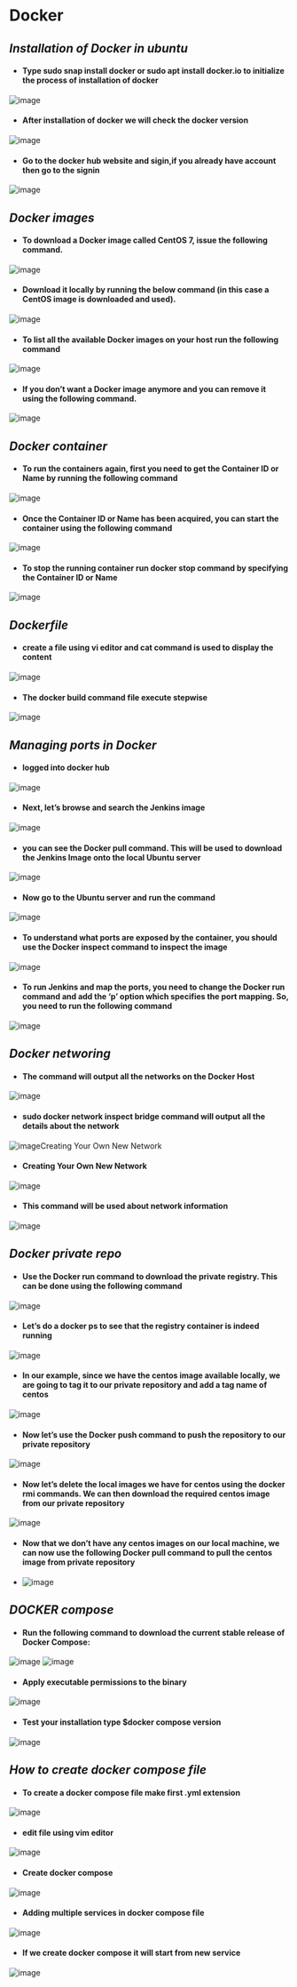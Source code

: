 # Docker
## *Installation of Docker in ubuntu* 
- #### Type sudo snap install docker or sudo apt  install docker.io to initialize the process of installation of docker
![image](https://user-images.githubusercontent.com/103019032/162897026-57266f2d-737e-474e-b9ec-301631786af0.png)
- #### After installation of docker we will check the docker version
![image](https://user-images.githubusercontent.com/103019032/162898133-43a8a34d-1aa0-4815-b95f-acc377eb0f83.png)
- #### Go to the docker hub website and sigin,if you already have account then go to the signin 
![image](https://user-images.githubusercontent.com/103019032/162900681-bf9668cd-342c-4330-b56e-a71cd3069b22.png)
## *Docker images*
- #### To download a Docker image called CentOS 7, issue the following command.
![image](https://user-images.githubusercontent.com/103019032/162905287-900e335e-6013-4a8a-9768-38bb8a54bbaa.png)
- #### Download it locally by running the below command (in this case a CentOS image is downloaded and used).
![image](https://user-images.githubusercontent.com/103019032/162906151-41f9c72a-d168-4ac5-8918-e3ed6109d863.png)
- #### To list all the available Docker images on your host run the following command
![image](https://user-images.githubusercontent.com/103019032/162906436-4cea1306-450b-4926-a1b7-7d8c6e572877.png)
- #### If you don’t want a Docker image anymore and you can remove it using the following command.
![image](https://user-images.githubusercontent.com/103019032/162906851-5df2fd3c-3b04-407b-ab3f-4087c4dc4b3e.png)
## *Docker container*
- #### To run the containers again, first you need to get the Container ID or Name by running the following command
![image](https://user-images.githubusercontent.com/103019032/162923344-9c50f4f4-cd63-49af-b702-3a950fa2e414.png)
- #### Once the Container ID or Name has been acquired, you can start the container using the following command
![image](https://user-images.githubusercontent.com/103019032/162924431-f16418c4-41c9-4527-acf3-b3a2c578700d.png)
- #### To stop the running container run docker stop command by specifying the Container ID or Name
![image](https://user-images.githubusercontent.com/103019032/162925471-716fcc8c-fac1-4a7a-b377-883c74e869ea.png)
## *Dockerfile*
- #### create a file using vi editor and cat command is used to display the content
![image](https://user-images.githubusercontent.com/103019032/162944315-f97ac60d-8502-42f8-bdd3-ad4ccfb2d978.png)
- #### The docker build command file execute stepwise
![image](https://user-images.githubusercontent.com/103019032/162945182-2dd55b07-ddd5-4366-8a15-5b3a722f5b84.png)
 ## *Managing ports in Docker*
 - #### logged into docker hub
 ![image](https://user-images.githubusercontent.com/103019032/162949345-35c334c0-5300-402b-8465-f2c2509a2e1a.png)
- #### Next, let’s browse and search the Jenkins image
![image](https://user-images.githubusercontent.com/103019032/162949916-c3334863-856d-44f9-9034-d9420b979645.png)
- #### you can see the Docker pull command. This will be used to download the Jenkins Image onto the local Ubuntu server
![image](https://user-images.githubusercontent.com/103019032/162951312-934965d9-19de-4c78-a92c-664d6e919b79.png)
- #### Now go to the Ubuntu server and run the command
![image](https://user-images.githubusercontent.com/103019032/162951647-8f0fe9c9-1ca5-4435-8236-8d5601b81aa2.png)
- #### To understand what ports are exposed by the container, you should use the Docker inspect command to inspect the image
![image](https://user-images.githubusercontent.com/103019032/162952088-500b10b0-6747-4166-a4af-d28933218c93.png)
- #### To run Jenkins and map the ports, you need to change the Docker run command and add the ‘p’ option which specifies the port mapping. So, you need to run the following command
![image](https://user-images.githubusercontent.com/103019032/162956898-b6abee4d-644a-4adc-8ede-56a8a0b34bca.png)
## *Docker networing*
- #### The command will output all the networks on the Docker Host
![image](https://user-images.githubusercontent.com/103019032/162958677-06354691-ffa5-4b5a-bac2-21ffc6c0005f.png)
- #### sudo docker network inspect bridge command will output all the details about the network
![image](https://user-images.githubusercontent.com/103019032/162959221-4e1f167b-d7a0-4b85-89a8-86a0cc11f37b.png)Creating Your Own New Network
- #### Creating Your Own New Network
![image](https://user-images.githubusercontent.com/103019032/162960182-0180aa97-f836-438e-8d94-bfb06d0aec8a.png)
- #### This command will be used about network information
![image](https://user-images.githubusercontent.com/103019032/162960531-f4e71e1f-d47e-47de-89f8-f524b0434b59.png)
## *Docker private repo*
- #### Use the Docker run command to download the private registry. This can be done using the following command
![image](https://user-images.githubusercontent.com/103019032/163169614-2eb4b082-1844-4714-81d4-da2237e61928.png)
- #### Let’s do a docker ps to see that the registry container is indeed running
![image](https://user-images.githubusercontent.com/103019032/163170120-4bcdb9c5-2e05-4a89-89a0-78113dd31ea9.png)
- #### In our example, since we have the centos image available locally, we are going to tag it to our private repository and add a tag name of centos
![image](https://user-images.githubusercontent.com/103019032/163171113-1b3411e7-a1cd-469a-9a6b-617c196b699c.png)
- #### Now let’s use the Docker push command to push the repository to our private repository
![image](https://user-images.githubusercontent.com/103019032/163171533-5832d284-74c5-4fba-b62b-403d792a64b8.png)
- #### Now let’s delete the local images we have for centos using the docker rmi commands. We can then download the required centos image from our private repository
![image](https://user-images.githubusercontent.com/103019032/163171973-1fa6b911-ad19-4b03-80b0-7fce6b596e7c.png)
- #### Now that we don’t have any centos images on our local machine, we can now use the following Docker pull command to pull the centos image from private repository
- ![image](https://user-images.githubusercontent.com/103019032/163173242-e7aa869f-3e41-4843-adfb-ea91e0e03e7b.png)
## *DOCKER compose*
- #### Run the following command to download the current stable release of Docker Compose:
![image](https://user-images.githubusercontent.com/103019032/163758278-2b3a6c6b-2ede-4007-907f-dba461d6ff10.png)
![image](https://user-images.githubusercontent.com/103019032/163758366-c5ae1e8c-bbb5-4275-b9fe-62b2013e1974.png)
- #### Apply executable permissions to the binary
![image](https://user-images.githubusercontent.com/103019032/163758471-d278c5e9-5cbc-49b9-87c1-4eca0b2b9239.png)
- #### Test your installation type $docker compose version
![image](https://user-images.githubusercontent.com/103019032/163758608-eff20d20-cc77-4750-8772-176053e8c13e.png)
## *How to create docker compose file*
- #### To create a docker compose file make first .yml extension
![image](https://user-images.githubusercontent.com/103019032/163762541-5ee68e4d-e5c9-4a9f-a249-c6060c332a19.png)
- #### edit file using vim editor
![image](https://user-images.githubusercontent.com/103019032/163769858-c8d85131-0dea-47c6-95e4-2b043bb1d51d.png)
- #### Create docker compose
![image](https://user-images.githubusercontent.com/103019032/163770148-fd6e7a7f-9b43-4f68-9b3d-eb8610f33ce3.png)
- #### Adding multiple services in docker compose file
![image](https://user-images.githubusercontent.com/103019032/163771489-8c0df3cc-915f-4fa4-8a76-eb946dee607c.png)
- #### If we create docker compose it will start from new service
![image](https://user-images.githubusercontent.com/103019032/163771743-3238fdd3-9f0b-4420-b12a-fa6c33abc185.png)





